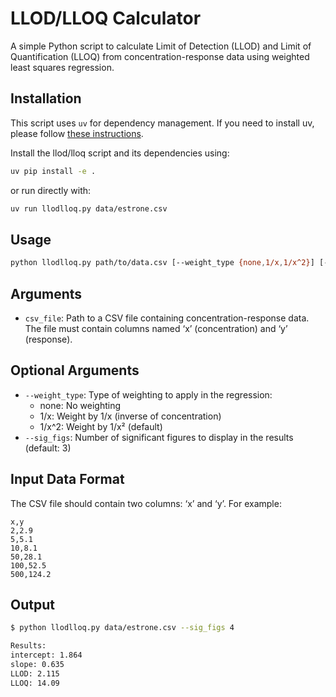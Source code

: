 # LLOD/LLOQ Calculator

A simple Python script to calculate Limit of Detection (LLOD) and Limit of Quantification (LLOQ) from concentration-response data using weighted least squares regression.

## Installation

This script uses `uv` for dependency management. If you need to install uv, please follow [these instructions](https://docs.astral.sh/uv/getting-started/installation/).

Install the llod/lloq script and its dependencies using:

```bash
uv pip install -e .
```

or run directly with:

```bash
uv run llodlloq.py data/estrone.csv
```

## Usage

```bash
python llodlloq.py path/to/data.csv [--weight_type {none,1/x,1/x^2}] [--sig_figs SIG_FIGS]
```

## Arguments

- `csv_file`: Path to a CSV file containing concentration-response data. The file must contain columns named ‘x’ (concentration) and ‘y’ (response).

## Optional Arguments


- `--weight_type`: Type of weighting to apply in the regression:
  - none: No weighting
  - 1/x: Weight by 1/x (inverse of concentration)
  - 1/x^2: Weight by 1/x² (default)
- `--sig_figs`: Number of significant figures to display in the results (default: 3)

## Input Data Format

The CSV file should contain two columns: ‘x’ and ‘y’. For example:

```
x,y
2,2.9
5,5.1
10,8.1
50,28.1
100,52.5
500,124.2
```

## Output

```bash
$ python llodlloq.py data/estrone.csv --sig_figs 4

Results:
intercept: 1.864
slope: 0.635
LLOD: 2.115
LLOQ: 14.09
```
